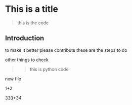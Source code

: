 # This is a title
> this is the code 

## Introduction 
to make it better please contribute 
these are the steps to do 

other things to check 

>> this is python code


new file 

1+2

333+34




